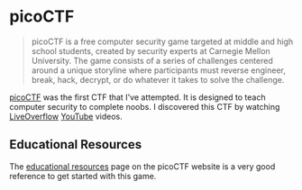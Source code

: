 # picoCTF

> picoCTF is a free computer security game targeted at middle and high school students, created by security experts at Carnegie Mellon University. The game consists of a series of challenges centered around a unique storyline where participants must reverse engineer, break, hack, decrypt, or do whatever it takes to solve the challenge.

[picoCTF](https://picoctf.com/) was the first CTF that I've attempted. It is designed to teach computer security to complete noobs. I discovered this CTF by watching [LiveOverflow](https://liveoverflow.com/) [YouTube](https://www.youtube.com/c/LiveOverflowCTF) videos.


## Educational Resources
The [educational resources](https://picoctf.com/resources) page on the picoCTF website is a very good reference to get started with this game.
